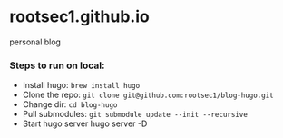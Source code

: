 # rootsec1.github.io

personal blog

### Steps to run on local:
- Install hugo: `brew install hugo`
- Clone the repo: `git clone git@github.com:rootsec1/blog-hugo.git`
- Change dir: `cd blog-hugo`
- Pull submodules: `git submodule update --init --recursive`
- Start hugo server hugo server -D
